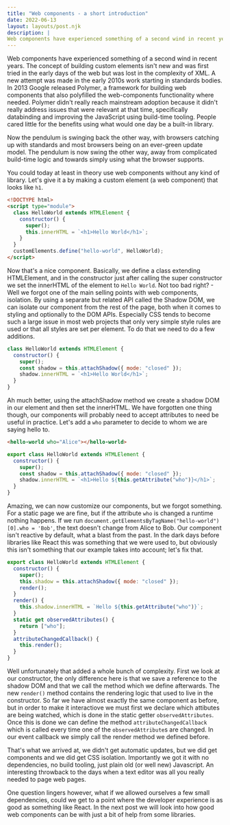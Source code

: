 ```yaml
---
title: "Web components - a short introduction"
date: 2022-06-13
layout: layouts/post.njk
description: |
Web components have experienced something of a second wind in recent years. This article takes a look at the possibilities and limitations of web components in the context of the move back towards native web APIs.
---
```


Web components have experienced something of a second wind in recent years. The concept of building custom elements isn't new and was first tried in the early days of the web but was lost in the complexity of XML. A new attempt was made in the early 2010s work starting in standards bodies. In 2013 Google released Polymer, a framework for building web components that also polyfilled the web-components functionality where needed. Polymer didn't really reach mainstream adoption because it didn't really address issues that were relevant at that time, specifically databinding and improving the JavaScript using build-time tooling. People cared little for the benefits using what would one day be a built-in library.

Now the pendulum is swinging back the other way, with browsers catching up with standards and most browsers being on an ever-green update model. The pendulum is now swing the other way, away from complicated build-time logic and towards simply using what the browser supports.

You could today at least in theory use web components without any kind of library. Let's give it a by making a custom element (a web component) that looks like `h1`.

```html
<!DOCTYPE html>
<script type="module">
  class HelloWorld extends HTMLElement {
    constructor() {
      super();
      this.innerHTML = `<h1>Hello World</h1>`;
    }
  }
  customElements.define("hello-world", HelloWorld);
</script>
```

Now that's a nice component. Basically, we define a class extending HTMLElement, and in the constructor just after calling the super constructor we set the innerHTML of the element to `Hello World`. Not too bad right? - Well we forgot one of the main selling points with web components, isolation. By using a separate but related API called the Shadow DOM, we can isolate our component from the rest of the page, both when it comes to styling and optionally to the DOM APIs. Especially CSS tends to become such a large issue in most web projects that only very simple style rules are used or that all styles are set per element. To do that we need to do a few additions.

```js
class HelloWorld extends HTMLElement {
  constructor() {
    super();
    const shadow = this.attachShadow({ mode: "closed" });
    shadow.innerHTML = `<h1>Hello World</h1>`;
  }
}
```

Ah much better, using the attachShadow method we create a shadow DOM in our element and then set the innerHTML. We have forgotten one thing though, our components will probably need to accept attributes to need be useful in practice. Let's add a `who` parameter to decide to whom we are saying hello to.

```html
<hello-world who="Alice"></hello-world>
```

```js
export class HelloWorld extends HTMLElement {
  constructor() {
    super();
    const shadow = this.attachShadow({ mode: "closed" });
    shadow.innerHTML = `<h1>Hello ${this.getAttribute("who")}</h1>`;
  }
}
```

Amazing, we can now customize our components, but we forgot something. For a static page we are fine, but if the attribute `who` is changed a runtime nothing happens. If we run `document.getElementsByTagName("hello-world")[0].who = 'Bob'`, the text doesn't change from Alice to Bob. Our component isn't reactive by default, what a blast from the past. In the dark days before libraries like React this was something that we were used to, but obviously this isn't something that our example takes into account; let's fix that.

```js
export class HelloWorld extends HTMLElement {
  constructor() {
    super();
    this.shadow = this.attachShadow({ mode: "closed" });
    render();
  }
  render() {
    this.shadow.innerHTML = `Hello ${this.getAttribute("who")}`;
  }
  static get observedAttributes() {
    return ["who"];
  }
  attributeChangedCallback() {
    this.render();
  }
}
```

Well unfortunately that added a whole bunch of complexity. First we look at our constructor, the only difference here is that we save a reference to the shadow DOM and that we call the method which we define afterwards. The new `render()` method contains the rendering logic that used to live in the constructor. So far we have almost exactly the same component as before, but in order to make it interactiove we must first we declare which attibutes are being watched, which is done in the static getter `observedAttributes`. Once this is done we can define the method `attributeChangedCallback` which is called every time one of the `observedAttribute`s are changed. In our event callback we simply call the render method we defined before.

That's what we arrived at, we didn't get automatic updates, but we did get components and we did get CSS isolation. Importantly we got it with no dependencies, no build tooling, just plain old (or well new) Javascript. An interesting throwback to the days when a text editor was all you really needed to page web pages.

One question lingers however, what if we allowed ourselves a few small dependencies, could we get to a point where the developer experience is as good as something like React. In the next post we will look into how good web components can be with just a bit of help from some libraries.
